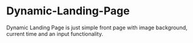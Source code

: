 # Dynamic-Landing-Page
Dynamic Landing Page is just simple front page with image background, current time and an input functionality.
